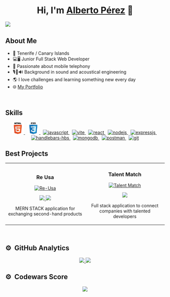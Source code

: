 <div align="center">
<h1 align="center">Hi, I'm <a href="https://alberto-perez-dev.netlify.app/" target="_blank">Alberto Pérez</a> 👋</h1>
</div>
<img src="https://res.cloudinary.com/dacltsvln/image/upload/v1681901652/Captura_de_pantalla_2023-04-19_a_las_11.48.39_twieal.png">

## About Me

- 📍 Tenerife / Canary Islands
- 💻🖥 Junior Full Stack Web Developer
- 📲 Passionate about mobile telephony
- 🎙🎤🔊 Background in sound and acoustical engineering
- 🌎 I love challenges and learning something new every day
- 🌐 <a href="https://alberto-perez-dev.netlify.app/" target="_blank">My Portfolio</a>
<br>

## Skills 

<div align="center" >
  <p>
    <a href="https://www.w3.org/html/" target="_blank" rel="noreferrer">
      <img
        src="https://raw.githubusercontent.com/devicons/devicon/master/icons/html5/html5-original-wordmark.svg"
        alt="html5"
        width="37"
      />
    </a>
    &nbsp;
    <a href="https://www.w3schools.com/css/" target="_blank" rel="noreferrer">
      <img
        src="https://raw.githubusercontent.com/devicons/devicon/master/icons/css3/css3-original-wordmark.svg"
        alt="css3"
        width="37"
      />
    </a>
    &nbsp;
    <a
      href="https://developer.mozilla.org/en-US/docs/Web/JavaScript"
      target="_blank"
      rel="noreferrer"
    >
      <img
        src="https://upload.wikimedia.org/wikipedia/commons/9/99/Unofficial_JavaScript_logo_2.svg"
        alt="javascript"
        width="30"
      />
    </a>
    &nbsp;
    <a href="https://vitejs.dev/" target="_blank" rel="noreferrer">
      <img
        src="https://upload.wikimedia.org/wikipedia/commons/f/f1/Vitejs-logo.svg"
        alt="vite"
        width="30"
      />
    </a>
    &nbsp;
    <a href="https://reactjs.org/" target="_blank" rel="noreferrer">
      <img
        src="https://upload.wikimedia.org/wikipedia/commons/4/47/React.svg"
        alt="react"
        width="30"
      />
    </a>
    &nbsp;
    <a href="https://nodejs.org" target="_blank" rel="noreferrer">
      <img
        src="https://www.svgrepo.com/show/303266/nodejs-icon-logo.svg"
        alt="nodejs"
        width="30"
      />
    </a>
    &nbsp;
    <a href="https://expressjs.com" target="_blank" rel="noreferrer">
      <img
        src="https://img.icons8.com/officexs/512/express-js.png"
        alt="expressjs"
        width="30"
      />
    </a>
    &nbsp;
       <a href="https://handlebarsjs.com/" target="_blank" rel="noreferrer">
      <img
        src="https://img.icons8.com/office/512/handlebar-mustache.png"
        alt="handlebars-hbs"
        width="30"
      />
    </a>
    &nbsp;
    <a href="https://www.mongodb.com/" target="_blank" rel="noreferrer">
      <img
        src="https://cdn.worldvectorlogo.com/logos/mongodb-icon-1.svg"
        alt="mongodb"
        width="35"
      />
    </a>
    &nbsp;
    <a href="https://www.postman.com/" target="_blank" rel="noreferrer">
      <img
        src="https://www.svgrepo.com/show/354202/postman-icon.svg"
        alt="postman"
        width="32"
      />
    </a>
    &nbsp;
    <a href="https://git-scm.com/" target="_blank" rel="noreferrer">
      <img
        src="https://www.vectorlogo.zone/logos/git-scm/git-scm-icon.svg"
        alt="git"
        width="30"
      />
    </a>
  </p>
</div>

## Best Projects
<table>
  <tr>
  <td width="50%">
    <h3 align="center">Re Usa</h3>
    <div align="center">
      <a href=""https://re-usa.netlify.app/" target="_blank"><img src="https://res.cloudinary.com/dacltsvln/image/upload/v1681284510/Logo_Re-Usa_x6tfey.png" width="300" alt="Re-Usa"></a>
      <p>
        <a href="https://github.com/Apleon89/re-usa-client" target="_blank">
        <img src="https://img.shields.io/badge/FRONTEND-ff9?style=for-the-badge&logo=github&logoColor=black">
        </a>
        <a href="https://github.com/Apleon89/re-usa-server" target="_blank">
        <img src="https://img.shields.io/badge/BACKEND-ff9?style=for-the-badge&logo=github&logoColor=black">
        </a>
      </p>
      <p>MERN STACK application for exchanging second-hand products</p>
    </div>                                                                 
  </td>
                                                                                                           
  <td width="50%">
    <h3 align="center">Talent Match</h3>
    <div align="center">                                       
      <a href="https://talentmatch.cyclic.app/" target="_blank">
        <img src="https://res.cloudinary.com/dacltsvln/image/upload/v1681284600/logoTalentMatch_nxreo4.png" width="300" alt="Talent Match"></a>
      <p>
        <a href="https://github.com/jdluis/TalentMatch" target="_blank">
          <img src="https://img.shields.io/badge/CODE-80ffaa?style=for-the-badge&logo=github&logoColor=black">
        </a>
      </p>
      <p>Full stack application to connect companies with talented developers</p>
    </div>                                                             
</table>                                                                                 
</div>
<br>

## ⚙️ &nbsp;GitHub Analytics

<p align="center">
<a href="https://github.com/Apleon89">
  <img height="180em" src="https://github-readme-stats-eight-theta.vercel.app/api?username=Apleon89&show_icons=true&theme=algolia&include_all_commits=true&count_private=true"/>
  <img height="180em" src="https://github-readme-stats-eight-theta.vercel.app/api/top-langs/?username=Apleon89&layout=compact&langs_count=8&theme=algolia"/>
</a>
</p>

## ⚙️ &nbsp;Codewars Score
<p  align='center'><img height='50em' src="https://www.codewars.com/users/Apleon89/badges/large"/></p>
